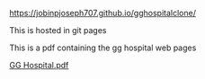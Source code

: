 https://jobinpjoseph707.github.io/gghospitalclone/ 

This is hosted in git pages 

This is a pdf containing the gg hospital web pages

[GG Hospital.pdf](https://github.com/jobinpjoseph707/gghospitalclone/files/15292451/GG.Hospital.pdf)
